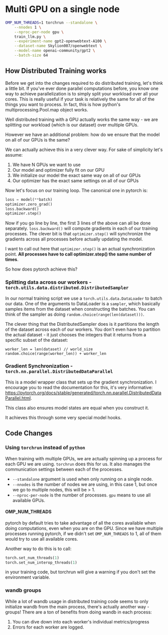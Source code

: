 # Multi GPU on a single node

```bash
OMP_NUM_THREADS=1 torchrun --standalone \
    --nnodes 1 \
    --nproc-per-node gpu \
    train_llm.py \
    --experiment-name gpt2-openwebtext-A100 \
    --dataset-name Skylion007/openwebtext \
    --model-name openai-community/gpt2 \
    --batch-size 64
```

## How Distributed Training works

Before we get into the changes required to do distributed training, let's think a little bit. If you've ever done parallel computations before, you know one way to achieve parallelization is to simply split your workload over all your cores. This is really useful if your task is relatively the same for all of the things you want to process. In fact, this is how python's multiprocessing.Pool.map object works.

Well distributed training with a GPU actually works the same way - we are splitting our workload (which is our dataset) over multiple GPUs.

However we have an additional problem: how do we ensure that the model on all of our GPUs is the same?

We can actually achieve this in a very clever way. For sake of simplicity let's assume:
1. We have N GPUs we want to use
2. Our model and optimizer fully fit on our GPU
3. We initialize our model the exact same way on all of our GPUs
4. Our optimizer has the exact same settings on all of our GPUs

Now let's focus on our training loop. The canonical one in pytorch is:

```python
loss = model(**batch)
optimizer.zero_grad()
loss.backward()
optimizer.step()
```

Now if you go line by line, the first 3 lines of the above can all be done separately. `loss.backward()` will compute gradients in each of our training processes. The clever bit is that `optimizer.step()` will synchronize the gradients across all processes before actually updating the model.

I want to call out here that `optimizer.step()` is an actual synchronization point. **All processes have to call optimizer.step() the same number of times**.

So how does pytorch achieve this?

### Splitting data across our workers - `torch.utils.data.distributed.DistributedSampler`

In our normal training script we use a `torch.utils.data.DataLoader` to batch our data. One of the arguments to DataLoader is a `sampler`, which basically samples items from the dataset when constructing the batches. You can think of the sampler as doing `random.choice(range(len(dataset)))`.

The clever thing that the DistributedSampler does is it partitions the length of the dataset across each of our workers. You don't even have to partition the actual dataset - it just chooses the integers that it returns from a specific subset of the dataset:

```
worker_len = len(dataset) // world_size
random.choice(range(worker_len)) + worker_len
```

### Gradient Synchronization - `torch.nn.parallel.DistributedDataParallel`

This is a model wrapper class that sets up the gradient synchronization. I encourage you to read the documentation for this, it's very informative: https://pytorch.org/docs/stable/generated/torch.nn.parallel.DistributedDataParallel.html.

This class also ensures model states are equal when you construct it.

It achieves this through some very special model hooks.

## Code Changes

### Using `torchrun` instead of `python`

When training with multiple GPUs, we are actually spinning up a process for each GPU we are using. `torchrun` does this for us. It also manages the communication settings between each of the processes.

- `--standalone` argument is used when only running on a single node.
- `--nnodes` is the number of nodes we are using, in this case 1, but once we go to multiple nodes, this will be > 1.
- `--nproc-per-node` is the number of processes. `gpu` means to use all available GPUs.

#### OMP_NUM_THREADS

pytorch by default tries to take advantage of all the cores available when doing computations, even when you are on the GPU. Since we have multiple processes running pytorch, if we didn't set `OMP_NUM_THREADS` to 1, all of them would try to use all available cores.

Another way to do this is to call:

```python
torch.set_num_threads(1)
torch.set_num_interop_threads(1)
```

in your training code, but torchrun will give a warning if you don't set the environment variable.

### wandb groups

While a lot of wandb usage in distributed training code seems to only initialize wandb from the main process, there's actually another way - groups! There are a ton of benefits from doing wandb in each process:
1. You can dive down into each worker's individual metrics/progress
2. Errors for each worker are logged.
